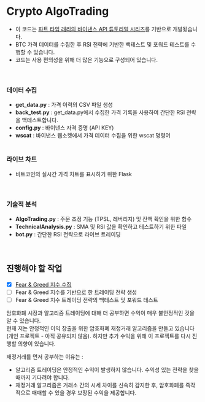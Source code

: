 # Crypto AlgoTrading

- 이 코드는 [파트 타임 래리의 바이낸스 API 튜토리얼 시리즈](https://www.youtube.com/watch?v=rvhnz1yBHgQ&list=PLvzuUVysUFOuB1kJQ3S2G-nB7_nHhD7Ay)를 기반으로 개발됬습니다.
- BTC 가격 데이터를 수집한 후 RSI 전략에 기반한 백테스트 및 포워드 테스트를 수행할 수 있습니다.
- 코드는 사용 편의성을 위해 더 많은 기능으로 구성되어 있습니다.</br></br></br>

### 데이터 수집
- **get_data.py** : 가격 이력의 CSV 파일 생성
- **back_test.py** : get_data.py에서 수집한 가격 기록을 사용하여 간단한 RSI 전략을 백테스트합니다.
- **config.py** : 바이낸스 자격 증명 (API KEY)
- **wscat** : 바이낸스 웹소켓에서 가격 데이터 수집을 위한 wscat 명령어
</br></br>

### 라이브 차트
 - 비트코인의 실시간 가격 차트를 표시하기 위한 Flask
</br></br></br>

### 기술적 분석
- **AlgoTrading.py** : 주문 조정 기능 (TPSL, 레버리지) 및 잔액 확인을 위한 함수
- **TechnicalAnalysis.py** : SMA 및 RSI 값을 확인하고 테스트하기 위한 파일
- **bot.py** : 간단한 RSI 전략으로 라이브 트레이딩
</br></br></br>

## 진행해야 할 작업
- [X] [Fear & Greed 지수 수집](https://github.com/juho-creator/fear_greed/blob/main/dataCreator.py)
- [ ] Fear & Greed 지수를 기반으로 한 트레이딩 전략 생성
- [ ] Fear & Greed 지수 트레이딩 전략의 백테스트 및 포워드 테스트

암호화폐 시장과 알고리즘 트레이딩에 대해 더 공부하면 수익이 매우 불안정적인 것을 알 수 있습니다. </br>
현재 저는 안정적인 이익 창출을 위한 암호화폐 재정거래 알고리즘을 만들고 있습니다 (개인 프로젝트 - 아직 공유되지 않음).
하지만 추가 수익을 위해 이 프로젝트를 다시 진행할 의향이 있습니다.

 재정거래를 먼저 공부하는 이유는 :
- 알고리즘 트레이딩은 안정적인 수익이 발생하지 않습니다. 수익성 있는 전략을 찾을 때까지 기다려야 합니다.
- 재정거래 알고리즘은 거래소 간의 시세 차이를 신속히 감지한 후, 암호화폐를 즉각적으로 매매할 수 있을 경우 보장된 수익을 제공합니다.
